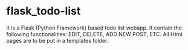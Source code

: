# flask_todo-list
It is a Flask (Python Framework) based todo list webapp. It contain the following functionalities: EDIT, DELETE, ADD NEW POST, ETC.
All Html pages are to be put in a templates folder.
